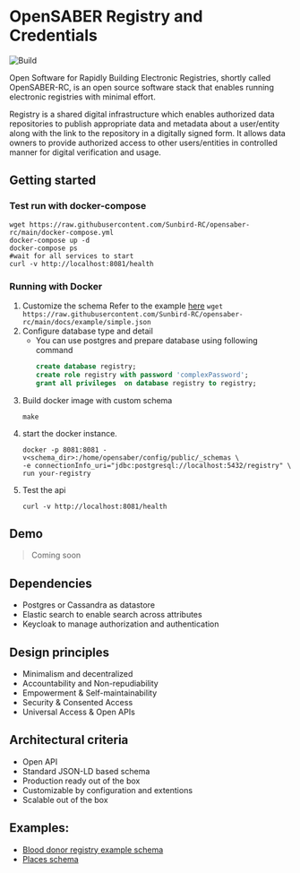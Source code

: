  # OpenSABER Registry and Credentials

![Build](https://github.com/Sunbird-RC/opensaber-rc/actions/workflows/maven.yml/badge.svg)

Open Software for Rapidly Building Electronic Registries, shortly called OpenSABER-RC, is an open source software stack that enables running electronic registries with minimal effort.

Registry is a shared digital infrastructure which enables authorized data repositories to publish appropriate data and metadata about a user/entity along with the link to the repository in a digitally signed form. It allows data owners to provide authorized access to other users/entities in controlled manner for digital verification and usage.

## Getting started
### Test run with docker-compose
```shell script
wget https://raw.githubusercontent.com/Sunbird-RC/opensaber-rc/main/docker-compose.yml
docker-compose up -d
docker-compose ps
#wait for all services to start
curl -v http://localhost:8081/health
```
### Running with Docker
1. Customize the schema
        Refer to the example [here](../blob/main/docs/example/simple.json)
        ```wget https://raw.githubusercontent.com/Sunbird-RC/opensaber-rc/main/docs/example/simple.json```
2. Configure database type and detail
    * You can use postgres and prepare database using following command
        ```sql
      create database registry;
      create role registry with password 'complexPassword';
      grant all privileges  on database registry to registry;
        ``` 
3. Build docker image with custom schema
    ```shell script
   make   
   ```
4. start the docker instance.
    ```shell script
    docker -p 8081:8081 -v<schema_dir>:/home/opensaber/config/public/_schemas \
   -e connectionInfo_uri="jdbc:postgresql://localhost:5432/registry" \
   run your-registry 
    ```
5. Test the api
    ```shell script
    curl -v http://localhost:8081/health
    ```
## Demo
> Coming soon
    
## Dependencies
* Postgres or Cassandra as datastore
* Elastic search to enable search across attributes
* Keycloak to manage authorization and authentication

## Design principles
* Minimalism and decentralized
* Accountability and Non-repudiability
* Empowerment & Self-maintainability
* Security & Consented Access
* Universal Access & Open APIs 

## Architectural criteria
* Open API
* Standard JSON-LD based schema
* Production ready out of the box
* Customizable by configuration and extentions
* Scalable out of the box


## Examples:
* [Blood donor registry example schema](../main/docs/example/simple.json)
* [Places schema](../main/docs/example/place.json)




    
